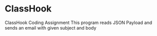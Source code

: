 # ClassHook
ClassHook Coding Assignment
This program reads JSON Payload and sends an email with given subject and body
